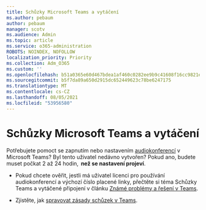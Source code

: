 ```yaml
---
title: Schůzky Microsoft Teams a vytáčení
ms.author: pebaum
author: pebaum
manager: scotv
ms.audience: Admin
ms.topic: article
ms.service: o365-administration
ROBOTS: NOINDEX, NOFOLLOW
localization_priority: Priority
ms.collection: Adm_O365
ms.custom: ''
ms.openlocfilehash: b51a0365e60d467bdea1af460c0282ee9b9c41608f16cc9821e90f5372c3d928
ms.sourcegitcommit: b5f7da89a650d2915dc652449623c78be6247175
ms.translationtype: MT
ms.contentlocale: cs-CZ
ms.lasthandoff: 08/05/2021
ms.locfileid: "53956580"
---
```

# <a name="microsoft-teams-meetings-and-dial-in"></a>Schůzky Microsoft Teams a vytáčení

Potřebujete pomoct se zapnutím nebo nastavením [audiokonferencí](https://docs.microsoft.com/microsoftteams/audio-conferencing-in-office-365) v Microsoft Teams? Byl tento uživatel nedávno vytvořen? Pokud ano, budete muset počkat 2 až 24 hodin,  **než se nastavení projeví**.

- Pokud chcete ověřit, jestli má uživatel licenci pro používání audiokonferencí a výchozí číslo placené linky, přečtěte si téma Schůzky Teams a vytáčené připojení v článku [Známé problémy a řešení v Teams](https://docs.microsoft.com/microsoftteams/known-issues).

- Zjistěte, jak [spravovat zásady schůzek v Teams](https://docs.microsoft.com/microsoftteams/meeting-policies-in-teams). 


